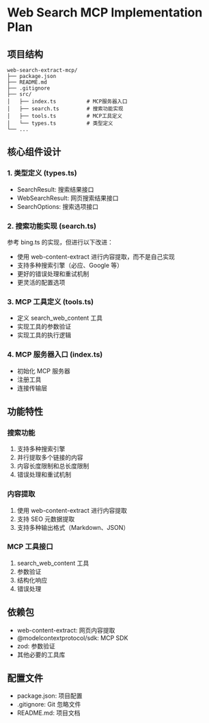# Web Search MCP Implementation Plan

## 项目结构

```
web-search-extract-mcp/
├── package.json
├── README.md
├── .gitignore
├── src/
│   ├── index.ts          # MCP服务器入口
│   ├── search.ts         # 搜索功能实现
│   ├── tools.ts          # MCP工具定义
│   └── types.ts          # 类型定义
└── ...
```

## 核心组件设计

### 1. 类型定义 (types.ts)

- SearchResult: 搜索结果接口
- WebSearchResult: 网页搜索结果接口
- SearchOptions: 搜索选项接口

### 2. 搜索功能实现 (search.ts)

参考 bing.ts 的实现，但进行以下改进：

- 使用 web-content-extract 进行内容提取，而不是自己实现
- 支持多种搜索引擎（必应、Google 等）
- 更好的错误处理和重试机制
- 更灵活的配置选项

### 3. MCP 工具定义 (tools.ts)

- 定义 search_web_content 工具
- 实现工具的参数验证
- 实现工具的执行逻辑

### 4. MCP 服务器入口 (index.ts)

- 初始化 MCP 服务器
- 注册工具
- 连接传输层

## 功能特性

### 搜索功能

1. 支持多种搜索引擎
2. 并行提取多个链接的内容
3. 内容长度限制和总长度限制
4. 错误处理和重试机制

### 内容提取

1. 使用 web-content-extract 进行内容提取
2. 支持 SEO 元数据提取
3. 支持多种输出格式（Markdown、JSON）

### MCP 工具接口

1. search_web_content 工具
2. 参数验证
3. 结构化响应
4. 错误处理

## 依赖包

- web-content-extract: 网页内容提取
- @modelcontextprotocol/sdk: MCP SDK
- zod: 参数验证
- 其他必要的工具库

## 配置文件

- package.json: 项目配置
- .gitignore: Git 忽略文件
- README.md: 项目文档
